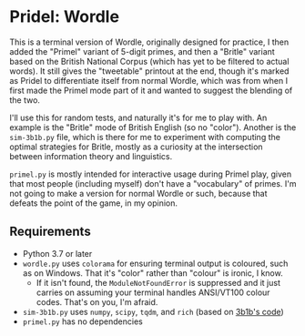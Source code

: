 # Pridel: Wordle

This is a terminal version of Wordle, originally designed for practice, I then
added the "Primel" variant of 5-digit primes, and then a "Britle" variant based
on the British National Corpus (which has yet to be filtered to actual words).
It still gives the "tweetable" printout at the end, though it's marked as Pridel
to differentiate itself from normal Wordle, which was from when I first made the
Primel mode part of it and wanted to suggest the blending of the two.

I'll use this for random tests, and naturally it's for me to play with. An
example is the "Britle" mode of British English (so no "color"). Another is the
`sim-3b1b.py` file, which is there for me to experiment with computing the
optimal strategies for Britle, mostly as a curiosity at the intersection between
information theory and linguistics.

`primel.py` is mostly intended for interactive usage during Primel play, given
that most people (including myself) don't have a "vocabulary" of primes. I'm not
going to make a version for normal Wordle or such, because that defeats the
point of the game, in my opinion.

## Requirements

- Python 3.7 or later
- `wordle.py` uses `colorama` for ensuring terminal output is coloured, such as
  on Windows. That it's "color" rather than "colour" is ironic, I know.
  - If it isn't found, the `ModuleNotFoundError` is suppressed and it just
    carries on assuming your terminal handles ANSI/VT100 colour codes. That's on
    you, I'm afraid.
- `sim-3b1b.py` uses `numpy`, `scipy`, `tqdm`, and `rich` (based on [3b1b's code](https://github.com/3b1b/videos/blob/master/_2022/wordle/simulations.py))
- `primel.py` has no dependencies
